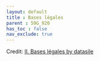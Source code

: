 ```yaml
---
layout: default
title : Bases légales
parent : 59G_920
has_toc : false
nav_exclude: true
--- 
```


<div id="observablehq-content-9aa98b6c"></div>
<div id="observablehq-intro-9aa98b6c"></div>
<div id="observablehq-titleB-9aa98b6c"></div>
<div id="observablehq-TitleB2-9aa98b6c"></div>
<div id="observablehq-viewof-origine-9aa98b6c"></div>
<div id="observablehq-viewof-destination-9aa98b6c"></div>
<div id="observablehq-SubTitle-9aa98b6c"></div>
<div id="observablehq-graph1-9aa98b6c"></div>
<div id="observablehq-viewof-SelectBasis-9aa98b6c"></div>
<div id="observablehq-subtitle2-9aa98b6c"></div>
<div id="observablehq-graph2-9aa98b6c"></div>
<div id="observablehq-Text3-9aa98b6c"></div>
<div id="observablehq-text4-9aa98b6c"></div>
<div id="observablehq-text5-9aa98b6c"></div>
<div id="observablehq-text6-9aa98b6c"></div>
<p>Credit: <a href="https://observablehq.com/d/8910947823df958a"> II. Bases légales by datasile</a></p>

<link rel="stylesheet" href="https://cdn.jsdelivr.net/npm/@observablehq/inspector@5/dist/inspector.css">
<script type="module">
import {Runtime, Inspector} from "https://cdn.jsdelivr.net/npm/@observablehq/runtime@5/dist/runtime.js";
import define from "https://api.observablehq.com/d/8910947823df958a.js?v=4";
new Runtime().module(define, name => {
  if (name === "content") return new Inspector(document.querySelector("#observablehq-content-9aa98b6c"));
  if (name === "intro") return new Inspector(document.querySelector("#observablehq-intro-9aa98b6c"));
  if (name === "titleB") return new Inspector(document.querySelector("#observablehq-titleB-9aa98b6c"));
  if (name === "TitleB2") return new Inspector(document.querySelector("#observablehq-TitleB2-9aa98b6c"));
  if (name === "viewof origine") return new Inspector(document.querySelector("#observablehq-viewof-origine-9aa98b6c"));
  if (name === "viewof destination") return new Inspector(document.querySelector("#observablehq-viewof-destination-9aa98b6c"));
  if (name === "SubTitle") return new Inspector(document.querySelector("#observablehq-SubTitle-9aa98b6c"));
  if (name === "graph1") return new Inspector(document.querySelector("#observablehq-graph1-9aa98b6c"));
  if (name === "viewof SelectBasis") return new Inspector(document.querySelector("#observablehq-viewof-SelectBasis-9aa98b6c"));
  if (name === "subtitle2") return new Inspector(document.querySelector("#observablehq-subtitle2-9aa98b6c"));
  if (name === "graph2") return new Inspector(document.querySelector("#observablehq-graph2-9aa98b6c"));
  if (name === "Text3") return new Inspector(document.querySelector("#observablehq-Text3-9aa98b6c"));
  if (name === "text4") return new Inspector(document.querySelector("#observablehq-text4-9aa98b6c"));
  if (name === "text5") return new Inspector(document.querySelector("#observablehq-text5-9aa98b6c"));
  if (name === "text6") return new Inspector(document.querySelector("#observablehq-text6-9aa98b6c"));
  return ["Requests","countryGroup","legalbasis","orderByValue"].includes(name);
});
</script>
